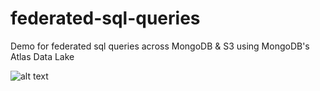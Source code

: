# federated-sql-queries
Demo for federated sql queries across MongoDB &amp; S3 using MongoDB's Atlas Data Lake

![alt text](https://github.com/esteininger/federated-sql-queries/blob/master/assets/architecture.jpg?raw=true)
